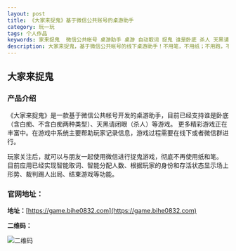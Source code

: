 ```yaml
---
layout: post
title: 《大家来捉鬼》基于微信公共账号的桌游助手
category: 玩一玩
tags: 个人作品
keywords: 家来捉鬼  微信公共帐号 桌游助手 桌游 自动取词 捉鬼 谁是卧底 杀人 天黑请闭眼 
description: 大家来捉鬼，基于微信公共帐号的线下桌游助手！不用笔，不用纸；不用跑，不用记！桌游high起来！大量词库自动取词、随机分配人鬼角色、随时查看场上形势！支持捉鬼（谁是卧底）、杀人（天黑请闭眼），更多精彩敬请期待！
---
```


## 大家来捉鬼

### 产品介绍

《大家来捉鬼》是一款基于微信公共帐号开发的桌游助手，目前已经支持谁是卧底（含白痴、不含白痴两种类型）、天黑请闭眼（杀人）等游戏。 更多精彩游戏正在丰富中。在游戏中系统主要帮助玩家记录信息，游戏过程需要在线下或者微信群进行。

玩家关注后，就可以与朋友一起使用微信进行捉鬼游戏，彻底不再使用纸和笔。 目前应用已经实现智能取词、智能分配人数、根据玩家的身份和存活状态显示场上形势、裁判踢人出局、结束游戏等功能。

### 官网地址：

**地址：**[https://game.bihe0832.com](https://game.bihe0832.com)

**二维码：**

![二维码](../public/images/vampire_homepage.jpg "二维码")


